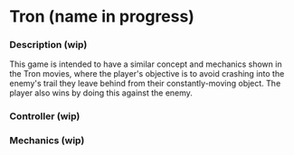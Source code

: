 # Tron (name in progress)

### Description (wip)
This game is intended to have a similar concept and mechanics shown in the Tron movies, where the player's objective is to avoid crashing into the enemy's trail they leave behind from their constantly-moving object. The player also wins by doing this against the enemy. 

### Controller (wip)

### Mechanics (wip)
